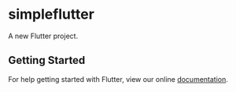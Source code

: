 # simpleflutter

A new Flutter project.

## Getting Started

For help getting started with Flutter, view our online
[documentation](https://flutter.io/).
